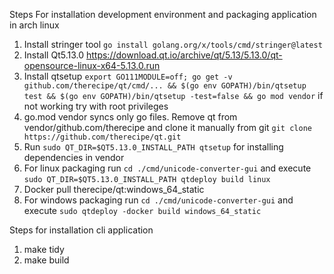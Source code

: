 Steps For installation development environment and packaging application in arch linux
1. Install stringer tool ```go install golang.org/x/tools/cmd/stringer@latest``` 
2. Install Qt5.13.0 https://download.qt.io/archive/qt/5.13/5.13.0/qt-opensource-linux-x64-5.13.0.run
3. Install qtsetup ```export GO111MODULE=off; go get -v github.com/therecipe/qt/cmd/... && $(go env GOPATH)/bin/qtsetup test && $(go env GOPATH)/bin/qtsetup -test=false && go mod vendor``` if not working try with root privileges
4. go.mod vendor syncs only go files. Remove qt from vendor/github.com/therecipe and clone it manually from git ```git clone https://github.com/therecipe/qt.git```
5. Run ```sudo QT_DIR=$QT5.13.0_INSTALL_PATH qtsetup``` for installing dependencies in vendor
6. For linux packaging run ```cd ./cmd/unicode-converter-gui``` and execute ```sudo QT_DIR=$QT5.13.0_INSTALL_PATH qtdeploy build linux```
7. Docker pull therecipe/qt:windows_64_static
8. For windows packaging run ```cd ./cmd/unicode-converter-gui``` and execute ```sudo qtdeploy -docker build windows_64_static```

Steps for installation cli application
1. make tidy
2. make build